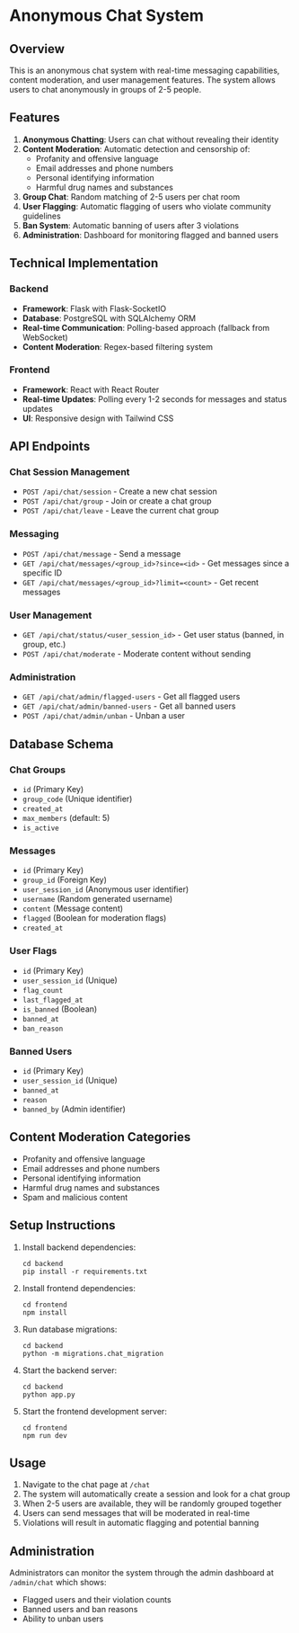 # Anonymous Chat System

## Overview
This is an anonymous chat system with real-time messaging capabilities, content moderation, and user management features. The system allows users to chat anonymously in groups of 2-5 people.

## Features
1. **Anonymous Chatting**: Users can chat without revealing their identity
2. **Content Moderation**: Automatic detection and censorship of:
   - Profanity and offensive language
   - Email addresses and phone numbers
   - Personal identifying information
   - Harmful drug names and substances
3. **Group Chat**: Random matching of 2-5 users per chat room
4. **User Flagging**: Automatic flagging of users who violate community guidelines
5. **Ban System**: Automatic banning of users after 3 violations
6. **Administration**: Dashboard for monitoring flagged and banned users

## Technical Implementation

### Backend
- **Framework**: Flask with Flask-SocketIO
- **Database**: PostgreSQL with SQLAlchemy ORM
- **Real-time Communication**: Polling-based approach (fallback from WebSocket)
- **Content Moderation**: Regex-based filtering system

### Frontend
- **Framework**: React with React Router
- **Real-time Updates**: Polling every 1-2 seconds for messages and status updates
- **UI**: Responsive design with Tailwind CSS

## API Endpoints

### Chat Session Management
- `POST /api/chat/session` - Create a new chat session
- `POST /api/chat/group` - Join or create a chat group
- `POST /api/chat/leave` - Leave the current chat group

### Messaging
- `POST /api/chat/message` - Send a message
- `GET /api/chat/messages/<group_id>?since=<id>` - Get messages since a specific ID
- `GET /api/chat/messages/<group_id>?limit=<count>` - Get recent messages

### User Management
- `GET /api/chat/status/<user_session_id>` - Get user status (banned, in group, etc.)
- `POST /api/chat/moderate` - Moderate content without sending

### Administration
- `GET /api/chat/admin/flagged-users` - Get all flagged users
- `GET /api/chat/admin/banned-users` - Get all banned users
- `POST /api/chat/admin/unban` - Unban a user

## Database Schema

### Chat Groups
- `id` (Primary Key)
- `group_code` (Unique identifier)
- `created_at`
- `max_members` (default: 5)
- `is_active`

### Messages
- `id` (Primary Key)
- `group_id` (Foreign Key)
- `user_session_id` (Anonymous user identifier)
- `username` (Random generated username)
- `content` (Message content)
- `flagged` (Boolean for moderation flags)
- `created_at`

### User Flags
- `id` (Primary Key)
- `user_session_id` (Unique)
- `flag_count`
- `last_flagged_at`
- `is_banned` (Boolean)
- `banned_at`
- `ban_reason`

### Banned Users
- `id` (Primary Key)
- `user_session_id` (Unique)
- `banned_at`
- `reason`
- `banned_by` (Admin identifier)

## Content Moderation Categories
- Profanity and offensive language
- Email addresses and phone numbers
- Personal identifying information
- Harmful drug names and substances
- Spam and malicious content

## Setup Instructions

1. Install backend dependencies:
   ```
   cd backend
   pip install -r requirements.txt
   ```

2. Install frontend dependencies:
   ```
   cd frontend
   npm install
   ```

3. Run database migrations:
   ```
   cd backend
   python -m migrations.chat_migration
   ```

4. Start the backend server:
   ```
   cd backend
   python app.py
   ```

5. Start the frontend development server:
   ```
   cd frontend
   npm run dev
   ```

## Usage

1. Navigate to the chat page at `/chat`
2. The system will automatically create a session and look for a chat group
3. When 2-5 users are available, they will be randomly grouped together
4. Users can send messages that will be moderated in real-time
5. Violations will result in automatic flagging and potential banning

## Administration

Administrators can monitor the system through the admin dashboard at `/admin/chat` which shows:
- Flagged users and their violation counts
- Banned users and ban reasons
- Ability to unban users